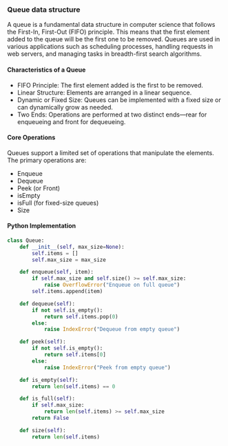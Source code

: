 ### Queue data structure

A queue is a fundamental data structure in computer science that follows the First-In, First-Out (FIFO) principle. This
means that the first element added to the queue will be the first one to be removed. Queues are used in various
applications such as scheduling processes, handling requests in web servers, and managing tasks in breadth-first search
algorithms.

#### Characteristics of a Queue

* FIFO Principle: The first element added is the first to be removed.
* Linear Structure: Elements are arranged in a linear sequence.
* Dynamic or Fixed Size: Queues can be implemented with a fixed size or can dynamically grow as needed.
* Two Ends: Operations are performed at two distinct ends—rear for enqueueing and front for dequeueing.

#### Core Operations

Queues support a limited set of operations that manipulate the elements. The primary operations are:

* Enqueue
* Dequeue
* Peek (or Front)
* isEmpty
* isFull (for fixed-size queues)
* Size

#### Python Implementation
```python
class Queue:
    def __init__(self, max_size=None):
        self.items = []
        self.max_size = max_size

    def enqueue(self, item):
        if self.max_size and self.size() >= self.max_size:
            raise OverflowError("Enqueue on full queue")
        self.items.append(item)

    def dequeue(self):
        if not self.is_empty():
            return self.items.pop(0)
        else:
            raise IndexError("Dequeue from empty queue")

    def peek(self):
        if not self.is_empty():
            return self.items[0]
        else:
            raise IndexError("Peek from empty queue")

    def is_empty(self):
        return len(self.items) == 0

    def is_full(self):
        if self.max_size:
            return len(self.items) >= self.max_size
        return False

    def size(self):
        return len(self.items)

```
